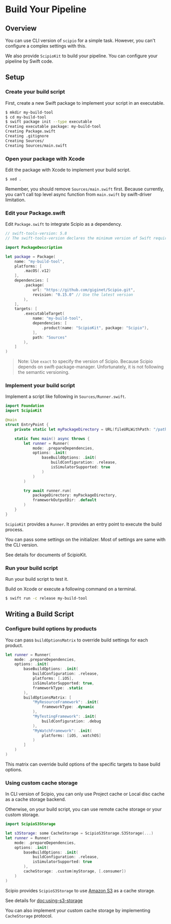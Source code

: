 # Build Your Pipeline

## Overview

You can use CLI version of `scipio` for a simple task. 
However, you can't configure a complex settings with this.

We also provide `ScipioKit` to build your pipeline. You can configure your pipeline by Swift code.

## Setup

### Create your build script

First, create a new Swift package to implement your script in an executable.

```bash
$ mkdir my-build-tool
$ cd my-build-tool
$ swift package init --type executable
Creating executable package: my-build-tool
Creating Package.swift
Creating .gitignore
Creating Sources/
Creating Sources/main.swift
```

### Open your package with Xcode

Edit the package with Xcode to implement your build script.

```bash
$ xed .
```

Remember, you should remove `Sources/main.swift` first. Because currently, you can't call top level async function from `main.swift` by swift-driver limitation.

### Edit your Package.swift

Edit `Package.swift` to integrate Scipio as a dependency.

```swift
// swift-tools-version: 5.8
// The swift-tools-version declares the minimum version of Swift required to build this package.

import PackageDescription

let package = Package(
    name: "my-build-tool",
    platforms: [
        .macOS(.v12)
    ],
    dependencies: [
        .package(
            url: "https://github.com/giginet/Scipio.git", 
            revision: "0.15.0" // Use the latest version
        ),
    ],
    targets: [
        .executableTarget(
            name: "my-build-tool", 
            dependencies: [
                .product(name: "ScipioKit", package: "Scipio"),
            ],
            path: "Sources"
        ),
    ]
)
```

> Note: Use `exact` to specify the version of Scipio. Because Scipio depends on swift-package-manager. Unfortunately, it is not following the semantic versioning.

### Implement your build script

Implement a script like following in `Sources/Runner.swift`.

```swift
import Foundation
import ScipioKit

@main
struct EntryPoint {
    private static let myPackageDirectory = URL(fileURLWithPath: "/path/to/MyPackage")

    static func main() async throws {
        let runner = Runner(
            mode: .prepareDependencies,
            options: .init(
                baseBuildOptions: .init(
                    buildConfiguration: .release,
                    isSimulatorSupported: true
                )
            )
        )

        try await runner.run(
            packageDirectory: myPackageDirectory,
            frameworkOutputDir: .default
        )
    }
}
```

`ScipioKit` provides a `Runner`. It provides an entry point to execute the build process.

You can pass some settings on the initializer. Most of settings are same with the CLI version.

See details for documents of ScipioKit.

### Run your build script

Run your build script to test it. 

Build on Xcode or execute a following command on a terminal.

```bash
$ swift run -c release my-build-tool
```

## Writing a Build Script

### Configure build options by products

You can pass `buildOptionsMatrix` to override build settings for each product.

```swift
let runner = Runner(
    mode: .prepareDependencies,
    options: .init(
        baseBuildOptions: .init(
            buildConfiguration: .release,
            platforms: [.iOS],
            isSimulatorSupported: true,
            frameworkType: .static
        ),
        buildOptionsMatrix: [
            "MyResourceFramework": .init(
                frameworkType: .dynamic
            ),
            "MyTestingFramework": .init(
                buildConfiguration: .debug
            ),
            "MyWatchFramework": .init(
                platforms: [iOS, .watchOS]
            )
        ]
    )
)
```

This matrix can override build options of the specific targets to base build options.

### Using custom cache storage

In CLI version of Scipio, you can only use Project cache or Local disc cache as a cache storage backend.

Otherwise, on your build script, you can use remote cache storage or your custom storage.

```swift
import ScipioS3Storage

let s3Storage: some CacheStorage = ScipioS3Storage.S3Storage(...)
let runner = Runner(
    mode: .prepareDependencies,
    options: .init(
        baseBuildOptions: .init(
            buildConfiguration: .release,
            isSimulatorSupported: true
        ),
        cacheStorage: .custom(myStorage, [.consumer])
    )
)
```


Scipio provides `ScipioS3Storage` to use [Amazon S3](https://aws.amazon.com/jp/s3/) as a cache storage.

See details for <doc:using-s3-storage>

You can also implement your custom cache storage by implementing `CacheStorage` protocol.
